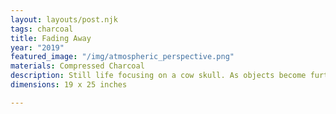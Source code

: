 ```yaml
---
layout: layouts/post.njk
tags: charcoal
title: Fading Away
year: "2019"
featured_image: "/img/atmospheric_perspective.png"
materials: Compressed Charcoal
description: Still life focusing on a cow skull. As objects become further away from the viewer, they become less detailed.
dimensions: 19 x 25 inches

---
```


